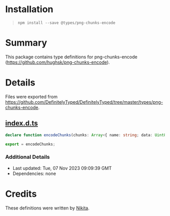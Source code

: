 # Installation
> `npm install --save @types/png-chunks-encode`

# Summary
This package contains type definitions for png-chunks-encode (https://github.com/hughsk/png-chunks-encode).

# Details
Files were exported from https://github.com/DefinitelyTyped/DefinitelyTyped/tree/master/types/png-chunks-encode.
## [index.d.ts](https://github.com/DefinitelyTyped/DefinitelyTyped/tree/master/types/png-chunks-encode/index.d.ts)
````ts
declare function encodeChunks(chunks: Array<{ name: string; data: Uint8Array }>): Uint8Array;

export = encodeChunks;

````

### Additional Details
 * Last updated: Tue, 07 Nov 2023 09:09:39 GMT
 * Dependencies: none

# Credits
These definitions were written by [Nikita](https://github.com/phaux).
